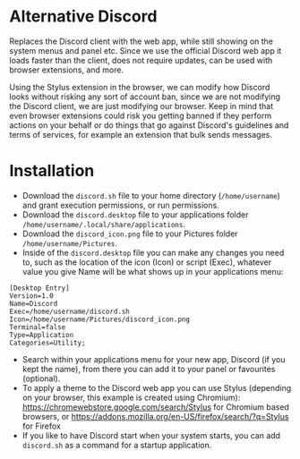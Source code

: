 # Alternative Discord

Replaces the Discord client with the web app, while still showing on the system menus and panel etc. Since we use the official Discord web app it loads faster than the client, does not require updates, can be used with browser extensions, and more.

Using the Stylus extension in the browser, we can modify how Discord looks without risking any sort of account ban, since we are not modifying the Discord client, we are just modifying our browser. Keep in mind that even browser extensions could risk you getting banned if they perform actions on your behalf or do things that go against Discord's guidelines and terms of services, for example an extension that bulk sends messages.

# Installation

- Download the `discord.sh` file to your home directory (`/home/username`) and grant execution permissions, or run permissions.
- Download the `discord.desktop` file to your applications folder `/home/username/.local/share/applications`.
- Download the `discord_icon.png` file to your Pictures folder `/home/username/Pictures`.
- Inside of the `discord.desktop` file you can make any changes you need to, such as the location of the icon (Icon) or script (Exec), whatever value you give Name will be what shows up in your applications menu:
```
[Desktop Entry]
Version=1.0
Name=Discord
Exec=/home/username/discord.sh
Icon=/home/username/Pictures/discord_icon.png
Terminal=false
Type=Application
Categories=Utility;
```
- Search within your applications menu for your new app, Discord (if you kept the name), from there you can add it to your panel or favourites (optional).
- To apply a theme to the Discord web app you can use Stylus (depending on your browser, this example is created using Chromium): https://chromewebstore.google.com/search/Stylus for Chromium based browsers, or https://addons.mozilla.org/en-US/firefox/search/?q=Stylus for Firefox
- If you like to have Discord start when your system starts, you can add `discord.sh` as a command for a startup application.
